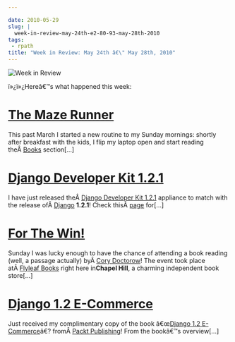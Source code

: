 ```yaml
---

date: 2010-05-29
slug: |
  week-in-review-may-24th-e2-80-93-may-28th-2010
tags:
 - rpath
title: "Week in Review: May 24th â€\" May 28th, 2010"
---
```


![Week in Review](http://bit.ly/DogReview)

ï»¿ï»¿Hereâ€™s what happened this week:

# [The Maze Runner](http://www.ogmaciel.com/?p=1079)

This past March I started a new routine to my Sunday mornings: shortly
after breakfast with the kids, I flip my laptop open and start reading
theÂ [Books](http://www.nytimes.com/pages/books/index.html)
section\[...\]

# [Django Developer Kit 1.2.1](http://www.ogmaciel.com/?p=1089)

I have just released theÂ [Django Developer Kit
1.2.1](http://www.rpath.org/web/project/djangodevkit) appliance to match
with the release ofÂ [Django](http://djangoproject.com) **1.2.1**! Check
thisÂ [page](http://www.djangoproject.com/weblog/2010/may/24/121/)
for\[...\]

# [For The Win!](http://www.ogmaciel.com/?p=1084)

Sunday I was lucky enough to have the chance of attending a book reading
(well, a passage actually) byÂ [Cory Doctorow](http://craphound.com/)!
The event took place atÂ [Flyleaf Books](http://www.flyleafbooks.com/)
right here in**Chapel Hill**, a charming independent book store\[...\]

# [Django 1.2 E-Commerce](http://www.ogmaciel.com/?p=1092)

Just received my complimentary copy of the book â€œ[Django
1.2 E-Commerce](http://www.packtpub.com/django-1-2-e-commerce-build-powerful-applications/book?utm_source=ogmaciel.com&utm_medium=bookrev&utm_content=blog&utm_campaign=mdb_003454)â€?
fromÂ [Packt Publishing](http://packtpub.com)! From the bookâ€™s
overview\[...\]
